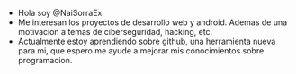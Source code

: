 - Hola soy @NaiSorraEx
- Me interesan los proyectos de desarrollo web y  android. Ademas de una motivacion a temas de  ciberseguridad, hacking, etc.
- Actualmente estoy aprendiendo sobre github, una herramienta nueva para mi, que espero me ayude a mejorar mis conocimientos sobre programacion.

<!---
NaiSoraEx/NaiSoraEx Un repositorio vacio, hasta que encuentre el proryecto que despierte mi interes y merezca ser visto.
--->
